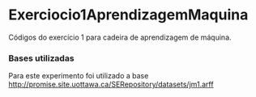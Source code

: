 # Exerciocio1AprendizagemMaquina
Códigos do exercício 1 para cadeira de aprendizagem de máquina.

### Bases utilizadas
Para este experimento foi utilizado a base http://promise.site.uottawa.ca/SERepository/datasets/jm1.arff

